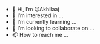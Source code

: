 - 👋 Hi, I’m @Akhilaaj
- 👀 I’m interested in ...
- 🌱 I’m currently learning ...
- 💞️ I’m looking to collaborate on ...
- 📫 How to reach me ...

<!---
Akhilaaj/Akhilaaj is a ✨ special ✨ repository because its `README.md` (this file) appears on your GitHub profile.
You can click the Preview link to take a look at your changes.
--->
